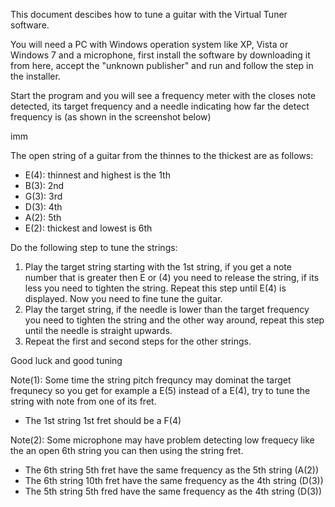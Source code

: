 This document descibes how to tune a guitar with the Virtual Tuner software.

You will need a PC with Windows operation system like XP, Vista or Windows 7 and a microphone, first install the software by downloading it from here, accept the "unknown publisher" and run and follow the step in the installer.

Start the program and you will see a frequency meter with the closes note detected, its target frequency and a needle indicating how far the detect frequency is (as shown in the screenshot below)

imm

The open string of a guitar from the thinnes to the thickest are as follows:
- E(4): thinnest and highest is the 1th
- B(3): 2nd
- G(3): 3rd
- D(3): 4th
- A(2): 5th
- E(2): thickest and lowest is 6th

Do the following step to tune the strings:

1. Play the target string starting with the 1st string, if you get a note number that is greater then E or (4) you need to release the string, if its less you need to tighten the string. Repeat this step until E(4) is displayed. Now you need to fine tune the guitar.
2. Play the target string, if the needle is lower than the target frequency you need to tighten the string and the other way around, repeat this step until the needle is straight upwards.
3. Repeat the first and second steps for the other strings.

Good luck and good tuning

Note(1): Some time the string pitch frequncy may dominat the target frequnecy so you get for example a E(5) instead of a E(4), try to tune the string with note from one of its fret.

- The 1st string 1st fret should be a F(4)

Note(2): Some microphone may have problem detecting low frequecy like the an open 6th string you can then using the string fret.

- The 6th string 5th fret have the same frequency as the 5th string (A(2))
- The 6th string 10th fret have the same frequency as the 4th string (D(3))
- The 5th string 5th fred have the same frequency as the 4th string (D(3))
